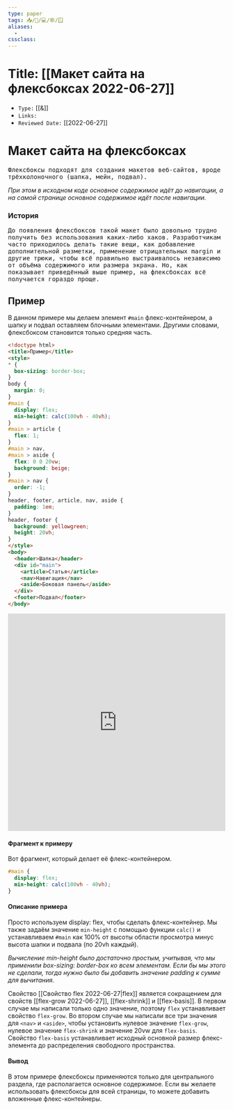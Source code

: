 ```yaml
---
type: paper
tags: 📥️/📜️/💻/🕸/🪟
aliases:
  - 
cssclass: 
---
```




# Title: **[[Макет сайта на флексбоксах 2022-06-27]]**
- `Type:` [[&]]
- `Links:`
- `Reviewed Date:` [[2022-06-27]]

# Макет сайта на флексбоксах
<tt> Флексбоксы  подходят для создания макетов веб-сайтов, вроде трёхколоночного (шапка, мейн, подвал).</tt>

*При этом в исходном коде основное содержимое идёт до навигации, а на самой странице основное содержимое идёт после навигации.*

### История

<tt> До появления флексбоксов такой макет было довольно трудно получить без использования каких-либо хаков. Разработчикам часто приходилось делать такие вещи, как добавление дополнительной разметки, применение отрицательных margin и другие трюки, чтобы всё правильно выстраивалось независимо от объёма содержимого или размера экрана. Но, как показывает приведённый выше пример, на флексбоксах всё получается гораздо проще.</tt>

## Пример 
  В данном примере мы делаем элемент `#main` флекс-контейнером, а шапку и подвал оставляем блочными элементами. Другими словами, флексбоксом становится только средняя часть.

```html
<!doctype html>
<title>Пример</title>
<style>
* {
  box-sizing: border-box; 
}
body {
  margin: 0;
}
#main {
  display: flex;
  min-height: calc(100vh - 40vh);
}
#main > article {
  flex: 1;
}
#main > nav, 
#main > aside {
  flex: 0 0 20vw;
  background: beige;
}
#main > nav {
  order: -1;
}
header, footer, article, nav, aside {
  padding: 1em;
}
header, footer {
  background: yellowgreen;
  height: 20vh;
}
</style>
<body>
  <header>Шапка</header>
  <div id="main">
    <article>Статья</article>
    <nav>Навигация</nav>
    <aside>Боковая панель</aside>
  </div>
  <footer>Подвал</footer>
</body>
```
<iframe src="http://localhost:50000/FLEXmarkup.html" style="background: white; border: none; width: 500px; height:	500px;"/></iframe>

#### Фрагмент к примеру

 Вот фрагмент, который делает её флекс-контейнером.

```css
#main {
  display: flex;
  min-height: calc(100vh - 40vh);
}
```

#### Описание примера 
 Просто используем display: flex, чтобы сделать флекс-контейнер. Мы также задаём значение `min-height` с помощью функции `calc()` и устанавливаем `#main` как 100% от высоты области просмотра минус высота шапки и подвала (по 20vh каждый).
 
*Вычисление min-height было достаточно простым, учитывая, что мы применили box-sizing: border-box ко всем элементам. Если бы мы этого не сделали, тогда нужно было бы добавить значение padding к сумме для вычитания.*

 Свойство [[Cвойство flex 2022-06-27|flex]] является сокращением для свойств [[flex-grow 2022-06-27]], [[flex-shrink]] и [[flex-basis]]. В первом случае мы написали только одно значение, поэтому `flex` устанавливает свойство `flex-grow`. Во втором случае мы написали все три значения для `<nav>` и `<aside>`, чтобы установить нулевое значение `flex-grow`, нулевое значение `flex-shrink` и значение 20vw для `flex-basis`. Свойство `flex-basis` устанавливает исходный основной размер флекс-элемента до распределения свободного пространства.
 
#### Вывод

 В этом примере флексбоксы применяются только для центрального раздела, где располагается основное содержимое. Если вы желаете использовать флексбоксы для всей страницы, то можете добавить вложенные флекс-контейнеры.

